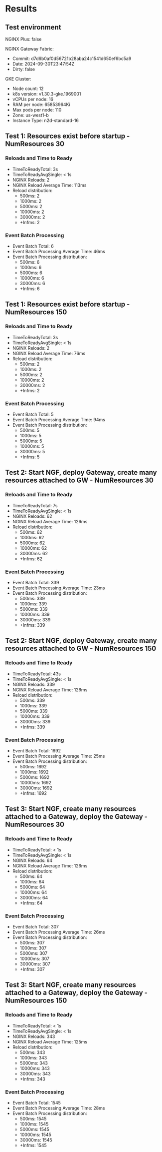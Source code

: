 # Results

## Test environment

NGINX Plus: false

NGINX Gateway Fabric:

- Commit: d7d6b0af0d56721b28aba24c1541d650ef6bc5a9
- Date: 2024-09-30T23:47:54Z
- Dirty: false

GKE Cluster:

- Node count: 12
- k8s version: v1.30.3-gke.1969001
- vCPUs per node: 16
- RAM per node: 65853964Ki
- Max pods per node: 110
- Zone: us-west1-b
- Instance Type: n2d-standard-16

## Test 1: Resources exist before startup - NumResources 30

### Reloads and Time to Ready

- TimeToReadyTotal: 3s
- TimeToReadyAvgSingle: < 1s
- NGINX Reloads: 2
- NGINX Reload Average Time: 113ms
- Reload distribution:
	- 500ms: 2
	- 1000ms: 2
	- 5000ms: 2
	- 10000ms: 2
	- 30000ms: 2
	- +Infms: 2

### Event Batch Processing

- Event Batch Total: 6
- Event Batch Processing Average Time: 46ms
- Event Batch Processing distribution:
	- 500ms: 6
	- 1000ms: 6
	- 5000ms: 6
	- 10000ms: 6
	- 30000ms: 6
	- +Infms: 6

## Test 1: Resources exist before startup - NumResources 150

### Reloads and Time to Ready

- TimeToReadyTotal: 3s
- TimeToReadyAvgSingle: < 1s
- NGINX Reloads: 2
- NGINX Reload Average Time: 76ms
- Reload distribution:
	- 500ms: 2
	- 1000ms: 2
	- 5000ms: 2
	- 10000ms: 2
	- 30000ms: 2
	- +Infms: 2

### Event Batch Processing

- Event Batch Total: 5
- Event Batch Processing Average Time: 94ms
- Event Batch Processing distribution:
	- 500ms: 5
	- 1000ms: 5
	- 5000ms: 5
	- 10000ms: 5
	- 30000ms: 5
	- +Infms: 5

## Test 2: Start NGF, deploy Gateway, create many resources attached to GW - NumResources 30

### Reloads and Time to Ready

- TimeToReadyTotal: 7s
- TimeToReadyAvgSingle: < 1s
- NGINX Reloads: 62
- NGINX Reload Average Time: 126ms
- Reload distribution:
	- 500ms: 62
	- 1000ms: 62
	- 5000ms: 62
	- 10000ms: 62
	- 30000ms: 62
	- +Infms: 62

### Event Batch Processing

- Event Batch Total: 339
- Event Batch Processing Average Time: 23ms
- Event Batch Processing distribution:
	- 500ms: 339
	- 1000ms: 339
	- 5000ms: 339
	- 10000ms: 339
	- 30000ms: 339
	- +Infms: 339

## Test 2: Start NGF, deploy Gateway, create many resources attached to GW - NumResources 150

### Reloads and Time to Ready

- TimeToReadyTotal: 43s
- TimeToReadyAvgSingle: < 1s
- NGINX Reloads: 339
- NGINX Reload Average Time: 126ms
- Reload distribution:
	- 500ms: 339
	- 1000ms: 339
	- 5000ms: 339
	- 10000ms: 339
	- 30000ms: 339
	- +Infms: 339

### Event Batch Processing

- Event Batch Total: 1692
- Event Batch Processing Average Time: 25ms
- Event Batch Processing distribution:
	- 500ms: 1692
	- 1000ms: 1692
	- 5000ms: 1692
	- 10000ms: 1692
	- 30000ms: 1692
	- +Infms: 1692

## Test 3: Start NGF, create many resources attached to a Gateway, deploy the Gateway - NumResources 30

### Reloads and Time to Ready

- TimeToReadyTotal: < 1s
- TimeToReadyAvgSingle: < 1s
- NGINX Reloads: 64
- NGINX Reload Average Time: 126ms
- Reload distribution:
	- 500ms: 64
	- 1000ms: 64
	- 5000ms: 64
	- 10000ms: 64
	- 30000ms: 64
	- +Infms: 64

### Event Batch Processing

- Event Batch Total: 307
- Event Batch Processing Average Time: 26ms
- Event Batch Processing distribution:
	- 500ms: 307
	- 1000ms: 307
	- 5000ms: 307
	- 10000ms: 307
	- 30000ms: 307
	- +Infms: 307

## Test 3: Start NGF, create many resources attached to a Gateway, deploy the Gateway - NumResources 150

### Reloads and Time to Ready

- TimeToReadyTotal: < 1s
- TimeToReadyAvgSingle: < 1s
- NGINX Reloads: 343
- NGINX Reload Average Time: 125ms
- Reload distribution:
	- 500ms: 343
	- 1000ms: 343
	- 5000ms: 343
	- 10000ms: 343
	- 30000ms: 343
	- +Infms: 343

### Event Batch Processing

- Event Batch Total: 1545
- Event Batch Processing Average Time: 28ms
- Event Batch Processing distribution:
	- 500ms: 1545
	- 1000ms: 1545
	- 5000ms: 1545
	- 10000ms: 1545
	- 30000ms: 1545
	- +Infms: 1545
